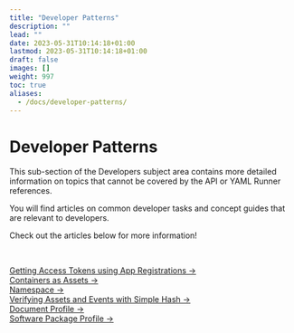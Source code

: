 ```yaml
---
title: "Developer Patterns"
description: ""
lead: ""
date: 2023-05-31T10:14:18+01:00
lastmod: 2023-05-31T10:14:18+01:00
draft: false
images: []
weight: 997
toc: true
aliases: 
  - /docs/developer-patterns/
---
```

<div class= "row justify-content-center">
    <div class="col-md-12 col-lg-10 col-xl-10">
      <h1>Developer Patterns</h1>
      <p>This sub-section of the Developers subject area contains more detailed information on topics that cannot be covered by the API or YAML Runner references. <br></p>
      <p>You will find articles on common developer tasks and concept guides that are relevant to developers.</p>
      <p> Check out the articles below for more information!</p><br>
      <p><a href="/developers/developer-patterns/getting-access-tokens-using-app-registrations/">Getting Access Tokens using App Registrations &rarr;</a><br>
      <a href="/developers/developer-patterns/containers-as-assets/">Containers as Assets &rarr;</a><br>
      <a href="/developers/developer-patterns/namespace/">Namespace &rarr;</a><br>
      <a href="/developers/developer-patterns/verifying-with-simple-hash/">Verifying Assets and Events with Simple Hash &rarr;</a><br>
      <a href="/developers/developer-patterns/document-profile/">Document Profile &rarr;</a><br>
      <a href="/developers/developer-patterns/software-package-profile/">Software Package Profile &rarr;</a></p>
    </div>
</div>